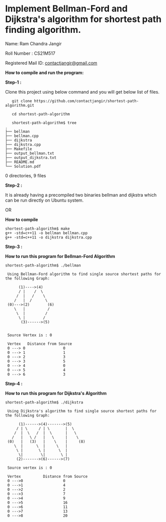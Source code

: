 # Implement Bellman-Ford and Dijkstra's algorithm for shortest path finding algorithm.  

Name: Ram Chandra Jangir

Roll Number : CS21M517

Registered Mail ID: contactjangir@gmail.com



**How to compile and run the program:**


**Step-1 :**

Clone this project using below command and you will get below list of files.

       git clone https://github.com/contactjangir/shortest-path-algorithm.git

       cd shortest-path-algorithm

       shortest-path-algorithm$ tree
	.
	├── bellman
	├── bellman.cpp
	├── dijkstra
	├── dijkstra.cpp
	├── Makefile
	├── output_bellman.txt
	├── output_dijkstra.txt
	├── README.md
	└── Solution.pdf

0 directories, 9 files



**Step-2 :**

It is already having a precompiled two binaries bellman and dijkstra which can be run directly on Ubuntu system.

OR

**How to compile**

	shortest-path-algorithm$ make
	g++ -std=c++11 -o bellman bellman.cpp
	g++ -std=c++11 -o dijkstra dijkstra.cpp




**Step-3 :**

**How to run this program for Bellman-Ford Algorithm**

	shortest-path-algorithm$ ./bellman

     Using Bellman-Ford algorithm to find single source shortest paths for the following Graph:

          (1)---->(4)
          / |    /  \
         /  |   /    \
        /   |  /      \
     (0)--->(2)        (6)
        \   |          /
         \  |         /
          \ |        /
           (3)------>(5)


     Source Vertex is : 0

     Vertex   Distance from Source
     0 ---> 0                 0
     0 ---> 1                 1
     0 ---> 2                 3
     0 ---> 3                 5
     0 ---> 4                 0
     0 ---> 5                 4
     0 ---> 6                 3




**Step-4 :**

**How to run this program for Dijkstra's Algorithm**

	shortest-path-algorithm$ ./dijkstra

     Using Dijkstra's algorithm to find single source shortest paths for the following Graph:

          (1)------>(4)------->(5)
         / | \     / | \       |  \
        /  |  \   /  |  \      |   \
       /   |   \ /   |   \     |    \
     (0)   |   (3)   |    \    |     (8)
        \  |      \  |     \   |
         \ |       \ |      \  |
          \|        \|       \ |
         (2)------->(6)------>(7)

     Source vertex is : 0

     Vertex          Distance from Source
     0 --->0                  0
     0 --->1                  4
     0 --->2                  2
     0 --->3                  7
     0 --->4                  9
     0 --->5                  16
     0 --->6                  11
     0 --->7                  13
     0 --->8                  20

